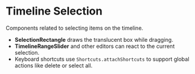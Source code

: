 # Timeline Selection

Components related to selecting items on the timeline.

- **SelectionRectangle** draws the translucent box while dragging.
- **TimelineRangeSlider** and other editors can react to the current selection.
- Keyboard shortcuts use `Shortcuts.attachShortcuts` to support global
  actions like delete or select all.
